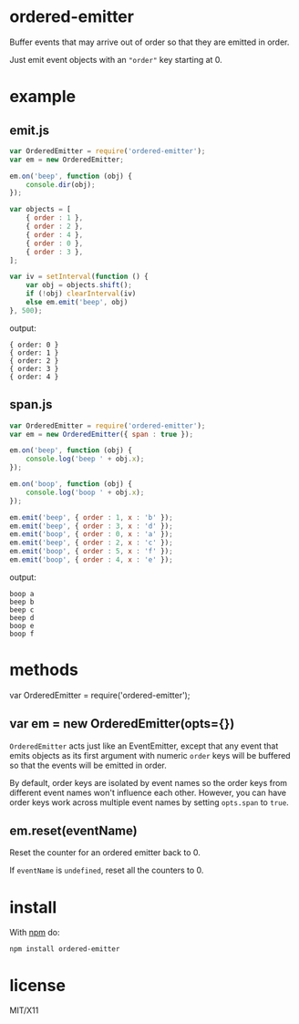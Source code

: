 ordered-emitter
===============

Buffer events that may arrive out of order so that they are emitted in order.

Just emit event objects with an `"order"` key starting at 0.

example
=======

emit.js
-------

``` js
var OrderedEmitter = require('ordered-emitter');
var em = new OrderedEmitter;

em.on('beep', function (obj) {
    console.dir(obj);
});

var objects = [
    { order : 1 },
    { order : 2 },
    { order : 4 },
    { order : 0 },
    { order : 3 },
];

var iv = setInterval(function () {
    var obj = objects.shift();
    if (!obj) clearInterval(iv)
    else em.emit('beep', obj)
}, 500);
```

output:

```
{ order: 0 }
{ order: 1 }
{ order: 2 }
{ order: 3 }
{ order: 4 }
```

span.js
-------

``` js
var OrderedEmitter = require('ordered-emitter');
var em = new OrderedEmitter({ span : true });

em.on('beep', function (obj) {
    console.log('beep ' + obj.x);
});

em.on('boop', function (obj) {
    console.log('boop ' + obj.x);
});

em.emit('beep', { order : 1, x : 'b' });
em.emit('beep', { order : 3, x : 'd' });
em.emit('boop', { order : 0, x : 'a' });
em.emit('beep', { order : 2, x : 'c' });
em.emit('boop', { order : 5, x : 'f' });
em.emit('boop', { order : 4, x : 'e' });
```

output:

```
boop a
beep b
beep c
beep d
boop e
boop f
```

methods
=======

var OrderedEmitter = require('ordered-emitter');

var em = new OrderedEmitter(opts={})
------------------------------------

`OrderedEmitter` acts just like an EventEmitter, except that any event that
emits objects as its first argument with numeric `order` keys will be buffered
so that the events will be emitted in order.

By default, order keys are isolated by event names so the order keys from
different event names won't influence each other. However, you can have order
keys work across multiple event names by setting `opts.span` to `true`.

em.reset(eventName)
-------------------

Reset the counter for an ordered emitter back to 0.

If `eventName` is `undefined`, reset all the counters to 0.

install
=======

With [npm](http://npmjs.org) do:

```
npm install ordered-emitter
```

license
=======

MIT/X11
